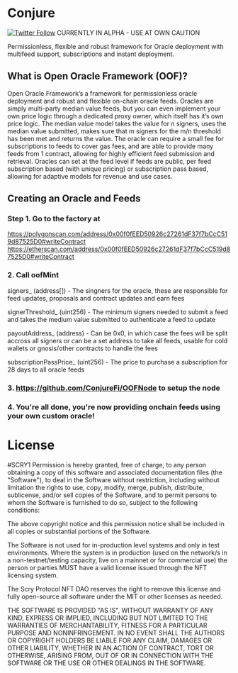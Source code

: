 # Conjure
[![Twitter Follow](https://img.shields.io/twitter/follow/ConjureFi?label=Conjure.Finance&style=social)](https://twitter.com/ConjureFi/)
CURRENTLY IN ALPHA - USE AT OWN CAUTION

Permissionless, flexible and robust framework for Oracle deployment with multifeed support, subscriptions and instant deployment.

## What is Open Oracle Framework (OOF)?

Open Oracle Framework’s a framework for permissionless oracle deployment and robust and flexible on-chain oracle feeds. Oracles are simply multi-party median value feeds, but you can even implement your own price logic through a dedicated proxy owner, which itself has it’s own price logic. The median value model takes the value for n signers, uses the median value submitted, makes sure that m signers for the m/n threshold has been met and returns the value. The oracle can require a small fee for subscriptions to feeds to cover gas fees, and are able to provide many feeds from 1 contract, allowing for highly efficient feed submission and retrieval. Oracles can set at the feed level if feeds are public, per feed subscription based (with unique pricing) or subscription pass based, allowing for adaptive models for revenue and use cases.

## Creating an Oracle and Feeds

### Step 1. Go to the factory at 
https://polygonscan.com/address/0x00f0fEED50926c27261dF37f7bCcC519d87525D0#writeContract
https://etherscan.com/address/0x00f0fEED50926c27261dF37f7bCcC519d87525D0#writeContract

### 2. Call oofMint
signers_ (address[]) - The singners for the oracle, these are responsible for feed updates, proposals and contract updates and earn fees

signerThreshold_ (uint256) - The minimum signers needed to submit a feed and takes the medium value submitted to authenticate a feed to update

payoutAddress_ (address) - Can be 0x0, in which case the fees will be split accross all signers or can be a set address to take all feeds, usable for cold wallets or gnosis/other contracts to handle the fees

subscriptionPassPrice_ (uint256) - The price to purchase a subscription for 28 days to all oracle feeds

### 3. https://github.com/ConjureFi/OOFNode to setup the node

### 4. You're all done, you're now providing onchain feeds using your own custom oracle!

# License
#SCRY1
Permission is hereby granted, free of charge, to any person obtaining a copy of this software and associated documentation files (the "Software"), to deal in the Software without restriction, including without limitation the rights to use, copy, modify, merge, publish, distribute, sublicense, and/or sell copies of the Software, and to permit persons to whom the Software is furnished to do so, subject to the following conditions:

The above copyright notice and this permission notice shall be included in all copies or substantial portions of the Software.

The Software is not used for in-production level systems and only in test environments. Where the system is in production (used on the network/s in a non-testnet/testing capacity, live on a mainnet or for commercial use) the person or parties MUST have a valid license issued through the NFT licensing system.

The Scry Protocol NFT DAO reserves the right to remove this license and fully open-source all software under the MIT or other licenses as needed.

THE SOFTWARE IS PROVIDED "AS IS", WITHOUT WARRANTY OF ANY KIND, EXPRESS OR IMPLIED, INCLUDING BUT NOT LIMITED TO THE WARRANTIES OF MERCHANTABILITY, FITNESS FOR A PARTICULAR PURPOSE AND NONINFRINGEMENT. IN NO EVENT SHALL THE AUTHORS OR COPYRIGHT HOLDERS BE LIABLE FOR ANY CLAIM, DAMAGES OR OTHER LIABILITY, WHETHER IN AN ACTION OF CONTRACT, TORT OR OTHERWISE, ARISING FROM, OUT OF OR IN CONNECTION WITH THE SOFTWARE OR THE USE OR OTHER DEALINGS IN THE SOFTWARE.


